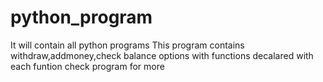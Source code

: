 # python_program
It will contain all python programs
This program contains withdraw,addmoney,check balance options with functions decalared with each funtion check program for more 
